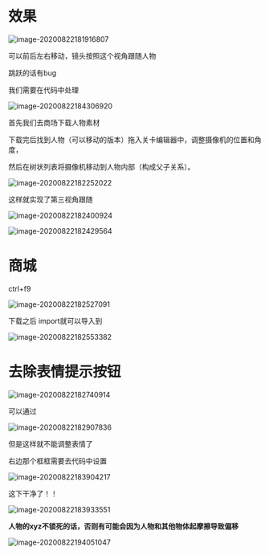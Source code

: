#  效果

![image-20200822181916807](C:\Users\郑大人\AppData\Roaming\Typora\typora-user-images\image-20200822181916807.png)

可以前后左右移动，镜头按照这个视角跟随人物

跳跃的话有bug

我们需要在代码中处理

![image-20200822184306920](C:\Users\郑大人\AppData\Roaming\Typora\typora-user-images\image-20200822184306920.png)





首先我们去商场下载人物素材

下载完后找到人物（可以移动的版本）拖入关卡编辑器中，调整摄像机的位置和角度，

然后在树状列表将摄像机移动到人物内部（构成父子关系）。

![image-20200822182252022](C:\Users\郑大人\AppData\Roaming\Typora\typora-user-images\image-20200822182252022.png)

这样就实现了第三视角跟随

![image-20200822182400924](C:\Users\郑大人\AppData\Roaming\Typora\typora-user-images\image-20200822182400924.png)

![image-20200822182429564](C:\Users\郑大人\AppData\Roaming\Typora\typora-user-images\image-20200822182429564.png)



# 商城

ctrl+f9

![image-20200822182527091](C:\Users\郑大人\AppData\Roaming\Typora\typora-user-images\image-20200822182527091.png)

下载之后 import就可以导入到

![image-20200822182553382](C:\Users\郑大人\AppData\Roaming\Typora\typora-user-images\image-20200822182553382.png)



#  去除表情提示按钮



![image-20200822182740914](C:\Users\郑大人\AppData\Roaming\Typora\typora-user-images\image-20200822182740914.png)

可以通过

![image-20200822182907836](C:\Users\郑大人\AppData\Roaming\Typora\typora-user-images\image-20200822182907836.png)

但是这样就不能调整表情了

右边那个框框需要去代码中设置

![image-20200822183904217](C:\Users\郑大人\AppData\Roaming\Typora\typora-user-images\image-20200822183904217.png)

这下干净了！！

![image-20200822183933551](C:\Users\郑大人\AppData\Roaming\Typora\typora-user-images\image-20200822183933551.png)

**人物的xyz不锁死的话，否则有可能会因为人物和其他物体起摩擦导致偏移**

![image-20200822194051047](C:\Users\郑大人\AppData\Roaming\Typora\typora-user-images\image-20200822194051047.png)
